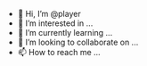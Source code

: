 - 👋 Hi, I’m @player
- 👀 I’m interested in ...
- 🌱 I’m currently learning ...
- 💞️ I’m looking to collaborate on ...
- 📫 How to reach me ...

<!---
Mokchanic/Mokchanic is a ✨ special ✨ repository because its `README.md` (this file) appears on your GitHub profile.
You can click the Preview link to take a look at your changes.
--->
